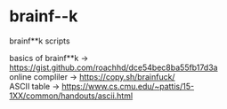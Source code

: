 # brainf--k
brainf**k scripts

basics of brainf**k -> https://gist.github.com/roachhd/dce54bec8ba55fb17d3a  
online compliler -> https://copy.sh/brainfuck/  
ASCII table -> https://www.cs.cmu.edu/~pattis/15-1XX/common/handouts/ascii.html
